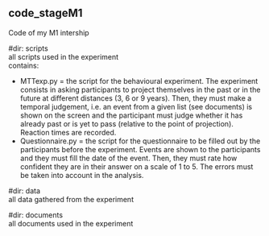 ## code_stageM1
Code of my M1 intership

#dir: scripts  
all scripts used in the experiment  
contains:
  * MTTexp.py = the script for the behavioural experiment. The experiment consists in asking participants to project themselves in the past or in the future at different distances (3, 6 or 9 years). Then, they must make a temporal judgement, i.e. an event from a given list (see documents) is shown on the screen and the participant must judge whether it has already past or is yet to pass (relative to the point of projection). Reaction times are recorded.
  * Questionnaire.py = the script for the questionnaire to be filled out by the participants before the experiment. Events are shown to the participants and they must fill the date of the event. Then, they must rate how confident they are in their answer on a scale of 1 to 5. The errors must be taken into account in the analysis.

#dir: data  
all data gathered from the experiment

#dir: documents  
all documents used in the experiment

